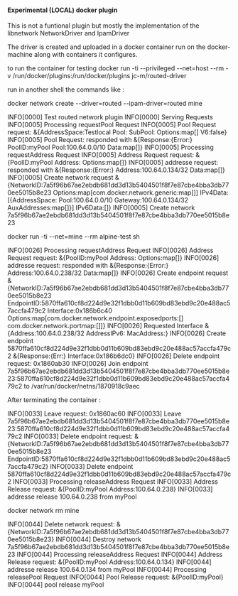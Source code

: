 #### Experimental (LOCAL) docker plugin ####

This is not a funtional plugin but mostly the implementation of the libnetwork NetworkDriver and IpamDriver

The driver is created and uploaded in a docker container run on the docker-machine along with containers it configures.

to run the container for testing
docker run -ti --privileged --net=host --rm -v /run/docker/plugins:/run/docker/plugins jc-m/routed-driver

run in another shell the commands like :

docker network create --driver=routed --ipam-driver=routed  mine


INFO[0000] Test routed network plugin
INFO[0000] Serving Requests
INFO[0005] Processing requestPool Request
INFO[0005] Pool Request request: &{AddressSpace:Testlocal Pool: SubPool: Options:map[] V6:false}
INFO[0005] Pool Request: responded with &{Response:{Error:} PoolID:myPool Pool:100.64.0.0/10 Data:map[]}
INFO[0005] Processing requestAddress Request
INFO[0005] Address Request request: &{PoolID:myPool Address: Options:map[]}
INFO[0005] addresse request: responded with &{Response:{Error:} Address:100.64.0.134/32 Data:map[]}
INFO[0005] Create network request &{NetworkID:7a5f96b67ae2ebdb681dd3d13b5404501f8f7e87cbe4bba3db770ee5015b8e23 Options:map[com.docker.network.generic:map[]] IPv4Data:[{AddressSpace: Pool:100.64.0.0/10 Gateway:100.64.0.134/32 AuxAddresses:map[]}] IPv6Data:[]}
INFO[0005] Create network 7a5f96b67ae2ebdb681dd3d13b5404501f8f7e87cbe4bba3db770ee5015b8e23


docker run -ti --net=mine --rm alpine-test sh

INFO[0026] Processing requestAddress Request
INFO[0026] Address Request request: &{PoolID:myPool Address: Options:map[]}
INFO[0026] addresse request: responded with &{Response:{Error:} Address:100.64.0.238/32 Data:map[]}
INFO[0026] Create endpoint request &{NetworkID:7a5f96b67ae2ebdb681dd3d13b5404501f8f7e87cbe4bba3db770ee5015b8e23 EndpointID:5870ffa610cf8d224d9e32f1dbb0d11b609bd83ebd9c20e488ac57accfa479c2 Interface:0x186b6c40 Options:map[com.docker.network.endpoint.exposedports:[] com.docker.network.portmap:[]]}
INFO[0026] Requested Interface &{Address:100.64.0.238/32 AddressIPv6: MacAddress:}
INFO[0026] Create endpoint 5870ffa610cf8d224d9e32f1dbb0d11b609bd83ebd9c20e488ac57accfa479c2 &{Response:{Err:} Interface:0x186b6dc0}
INFO[0026] Delete endpoint request: 0x1860ab30
INFO[0026] Join endpoint 7a5f96b67ae2ebdb681dd3d13b5404501f8f7e87cbe4bba3db770ee5015b8e23:5870ffa610cf8d224d9e32f1dbb0d11b609bd83ebd9c20e488ac57accfa479c2 to /var/run/docker/netns/1870918c9aec

After terminating the container :

INFO[0033] Leave request: 0x1860ac60
INFO[0033] Leave 7a5f96b67ae2ebdb681dd3d13b5404501f8f7e87cbe4bba3db770ee5015b8e23:5870ffa610cf8d224d9e32f1dbb0d11b609bd83ebd9c20e488ac57accfa479c2
INFO[0033] Delete endpoint request: &{NetworkID:7a5f96b67ae2ebdb681dd3d13b5404501f8f7e87cbe4bba3db770ee5015b8e23 EndpointID:5870ffa610cf8d224d9e32f1dbb0d11b609bd83ebd9c20e488ac57accfa479c2}
INFO[0033] Delete endpoint 5870ffa610cf8d224d9e32f1dbb0d11b609bd83ebd9c20e488ac57accfa479c2
INFO[0033] Processing releaseAddress Request
INFO[0033] Address Release request: &{PoolID:myPool Address:100.64.0.238}
INFO[0033] addresse release 100.64.0.238 from myPool

docker network rm mine

INFO[0044] Delete network request: &{NetworkID:7a5f96b67ae2ebdb681dd3d13b5404501f8f7e87cbe4bba3db770ee5015b8e23}
INFO[0044] Destroy network 7a5f96b67ae2ebdb681dd3d13b5404501f8f7e87cbe4bba3db770ee5015b8e23
INFO[0044] Processing releaseAddress Request
INFO[0044] Address Release request: &{PoolID:myPool Address:100.64.0.134}
INFO[0044] addresse release 100.64.0.134 from myPool
INFO[0044] Processing releasePool Request
INFO[0044] Pool Release request: &{PoolID:myPool}
INFO[0044] pool release myPool

